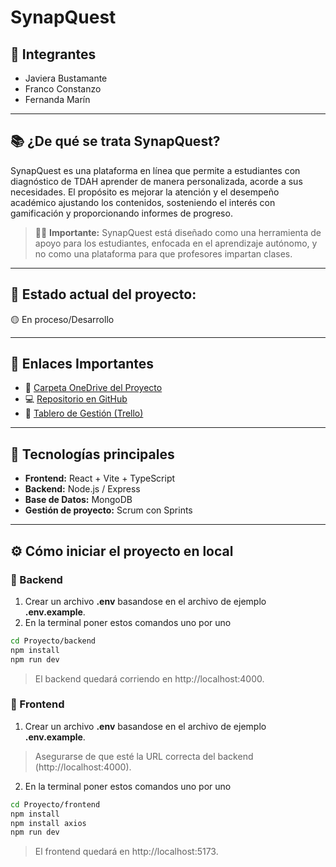 # SynapQuest

## 👥 Integrantes
- Javiera Bustamante  
- Franco Constanzo  
- Fernanda Marín  

---

## 📚 ¿De qué se trata SynapQuest?
SynapQuest es una plataforma en línea que permite a estudiantes con diagnóstico de TDAH aprender de manera personalizada, acorde a sus necesidades.
El propósito es mejorar la atención y el desempeño académico ajustando los contenidos, sosteniendo el interés con gamificación y proporcionando informes de progreso.
> 🧑‍🎓 **Importante:** SynapQuest está diseñado como una herramienta de apoyo para los estudiantes, enfocada en el aprendizaje autónomo, y no como una plataforma para que profesores impartan clases.

---

## 📆 Estado actual del proyecto:  
🟡 En proceso/Desarrollo

---

## 📎 Enlaces Importantes
- 📂 [Carpeta OneDrive del Proyecto](https://duoccl0-my.sharepoint.com/:f:/g/personal/fern_marin_duocuc_cl/EhsV9XinkHBAtZarUwyhHHoB36Hf3NnAKVcGf_oNenDvTw?e=79oKTv)  
- 💻 [Repositorio en GitHub](https://github.com/Playdbunny/plataforma-tdah)  
- 📌 [Tablero de Gestión (Trello)](https://trello.com/invite/b/68ae70cd449318426dc8f72e/ATTI5df8a3b36e4a26b0c7cc05e2c899d074ADAB78DB/capstone-synapquest-scrum)
  
---

## 🚀 Tecnologías principales
- **Frontend:** React + Vite + TypeScript  
- **Backend:** Node.js / Express
- **Base de Datos:** MongoDB
- **Gestión de proyecto:** Scrum con Sprints  
<!-- - **Machine Learning:** TensorFlow / Scikit-learn-->

---

## ⚙️ Cómo iniciar el proyecto en local

### 🔹 Backend

1. Crear un archivo **.env** basandose en el archivo de ejemplo **.env.example**.
2. En la terminal poner estos comandos uno por uno
```bash
cd Proyecto/backend
npm install
npm run dev
```
> El backend quedará corriendo en http://localhost:4000.

### 🔹 Frontend

1. Crear un archivo **.env** basandose en el archivo de ejemplo **.env.example**.
> Asegurarse de que esté la URL correcta del backend (http://localhost:4000). 
2. En la terminal poner estos comandos uno por uno
```bash
cd Proyecto/frontend
npm install
npm install axios
npm run dev
```
> El frontend quedará en http://localhost:5173.
